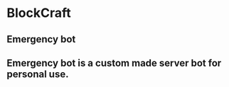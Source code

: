 # BlockCraft
<!DOCTYPE html>
<html>
<head>
</head>
<body>

<h2>Emergency bot</h2>
<h2>Emergency bot is a custom made server bot for personal use.</h2>


</body>
</html>
